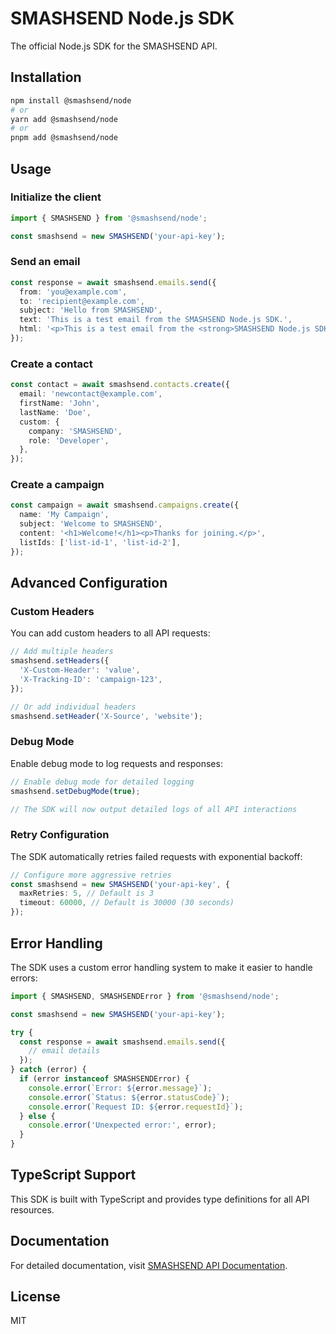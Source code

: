 # SMASHSEND Node.js SDK

The official Node.js SDK for the SMASHSEND API.

## Installation

```bash
npm install @smashsend/node
# or
yarn add @smashsend/node
# or
pnpm add @smashsend/node
```

## Usage

### Initialize the client

```typescript
import { SMASHSEND } from '@smashsend/node';

const smashsend = new SMASHSEND('your-api-key');
```

### Send an email

```typescript
const response = await smashsend.emails.send({
  from: 'you@example.com',
  to: 'recipient@example.com',
  subject: 'Hello from SMASHSEND',
  text: 'This is a test email from the SMASHSEND Node.js SDK.',
  html: '<p>This is a test email from the <strong>SMASHSEND Node.js SDK</strong>.</p>',
});
```

### Create a contact

```typescript
const contact = await smashsend.contacts.create({
  email: 'newcontact@example.com',
  firstName: 'John',
  lastName: 'Doe',
  custom: {
    company: 'SMASHSEND',
    role: 'Developer',
  },
});
```

### Create a campaign

```typescript
const campaign = await smashsend.campaigns.create({
  name: 'My Campaign',
  subject: 'Welcome to SMASHSEND',
  content: '<h1>Welcome!</h1><p>Thanks for joining.</p>',
  listIds: ['list-id-1', 'list-id-2'],
});
```

## Advanced Configuration

### Custom Headers

You can add custom headers to all API requests:

```typescript
// Add multiple headers
smashsend.setHeaders({
  'X-Custom-Header': 'value',
  'X-Tracking-ID': 'campaign-123',
});

// Or add individual headers
smashsend.setHeader('X-Source', 'website');
```

### Debug Mode

Enable debug mode to log requests and responses:

```typescript
// Enable debug mode for detailed logging
smashsend.setDebugMode(true);

// The SDK will now output detailed logs of all API interactions
```

### Retry Configuration

The SDK automatically retries failed requests with exponential backoff:

```typescript
// Configure more aggressive retries
const smashsend = new SMASHSEND('your-api-key', {
  maxRetries: 5, // Default is 3
  timeout: 60000, // Default is 30000 (30 seconds)
});
```

## Error Handling

The SDK uses a custom error handling system to make it easier to handle errors:

```typescript
import { SMASHSEND, SMASHSENDError } from '@smashsend/node';

const smashsend = new SMASHSEND('your-api-key');

try {
  const response = await smashsend.emails.send({
    // email details
  });
} catch (error) {
  if (error instanceof SMASHSENDError) {
    console.error(`Error: ${error.message}`);
    console.error(`Status: ${error.statusCode}`);
    console.error(`Request ID: ${error.requestId}`);
  } else {
    console.error('Unexpected error:', error);
  }
}
```

## TypeScript Support

This SDK is built with TypeScript and provides type definitions for all API resources.

## Documentation

For detailed documentation, visit [SMASHSEND API Documentation](https://smashsend.com/docs/api).

## License

MIT
